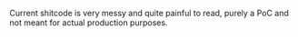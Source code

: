 Current shitcode is very messy and quite painful to read, purely a PoC and not meant for actual production purposes.
